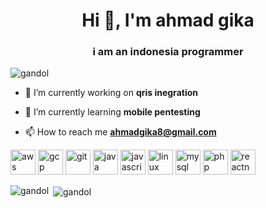 <h1 align="center">Hi 👋, I'm ahmad gika</h1>
<h3 align="center">i am an indonesia programmer</h3>

<p align="left"> <img src="https://komarev.com/ghpvc/?username=gandol" alt="gandol" /> </p>

- 🔭 I’m currently working on **qris inegration**

- 🌱 I’m currently learning **mobile pentesting**

- 📫 How to reach me **ahmadgika8@gmail.com**

<p align="left"><img src="https://devicons.github.io/devicon/devicon.git/icons/amazonwebservices/amazonwebservices-original-wordmark.svg" alt="aws" width="40" height="40"/> <img src="https://www.vectorlogo.zone/logos/google_cloud/google_cloud-icon.svg" alt="gcp" width="40" height="40"/> <img src="https://www.vectorlogo.zone/logos/git-scm/git-scm-icon.svg" alt="git" width="40" height="40"/> <img src="https://devicons.github.io/devicon/devicon.git/icons/java/java-original-wordmark.svg" alt="java" width="40" height="40"/> <img src="https://devicons.github.io/devicon/devicon.git/icons/javascript/javascript-original.svg" alt="javascript" width="40" height="40"/> <img src="https://devicons.github.io/devicon/devicon.git/icons/linux/linux-original.svg" alt="linux" width="40" height="40"/> <img src="https://devicons.github.io/devicon/devicon.git/icons/mysql/mysql-original-wordmark.svg" alt="mysql" width="40" height="40"/> <img src="https://devicons.github.io/devicon/devicon.git/icons/php/php-original.svg" alt="php" width="40" height="40"/> <img src="https://reactnative.dev/img/header_logo.svg" alt="reactnative" width="40" height="40"/></p>

<p><img align="left" src="https://github-readme-stats.vercel.app/api/top-langs/?username=gandol&layout=compact&hide=html" alt="gandol" /></p>

<p>&nbsp;<img align="center" src="https://github-readme-stats.vercel.app/api?username=gandol&show_icons=true" alt="gandol" /></p>

